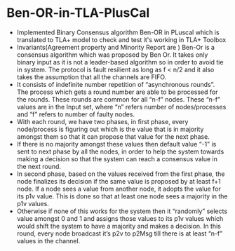 # Ben-OR-in-TLA-PlusCal
- Implemented Binary Consensus algorithm Ben-OR in PLuscal which is translated to TLA+ model to check and test it's working in TLA+ Toolbox 
- Invariants(Agreement property and Minority Report are )
Ben-Or is a consensus algorithm which was proposed by Ben Or. It takes only binary input as it is not a leader-based algorithm so in order to avoid tie in system. The protocol is fault resilient as long as f < n/2 and it also takes the assumption that all the channels are FIFO.   
- It consists of indefinite number repetition of “asynchronous rounds”. The process which gets a round number are able to be processed for the rounds. These rounds are common for all “n-f” nodes. These “n-f” values are in the Input set, where “n” refers number of nodes/processes and “f” refers to number of faulty nodes.  
- With each round, we have two phases, in first phase, every node/process is figuring out which is the value that is in majority amongst them so that it can propose that value for the next phase. 
- If there is no majority amongst these values then default value “-1” is sent to next phase by all the nodes, in order to help the system towards making a decision so that the system can reach a consensus value in the next round.  
- In second phase, based on the values received from the first phase, the node finalizes its decision if the same value is proposed by at least f+1 node. If a node sees a value from another node, it adopts the value for its p1v value. This is done so that at least one node sees a majority in the p1v values.   
- Otherwise if none of this works for the system then it “randomly” selects value amongst 0 and 1 and assigns those values to its p1v values which would shift the system to have a majority and
makes a decision. In this round, every node broadcast it’s p2v to p2Msg till there is at least “n-f” values in the channel.
